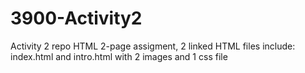 # 3900-Activity2
Activity 2 repo
HTML 2-page assigment, 2 linked HTML files include: index.html and intro.html with 2 images and 1 css file
